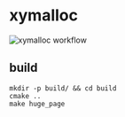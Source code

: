 # xymalloc
![xymalloc workflow](https://github.com/xinyandai/xymalloc/actions/workflows/main.yml/badge.svg)
## build 
```
mkdir -p build/ && cd build
cmake ..
make huge_page
```
